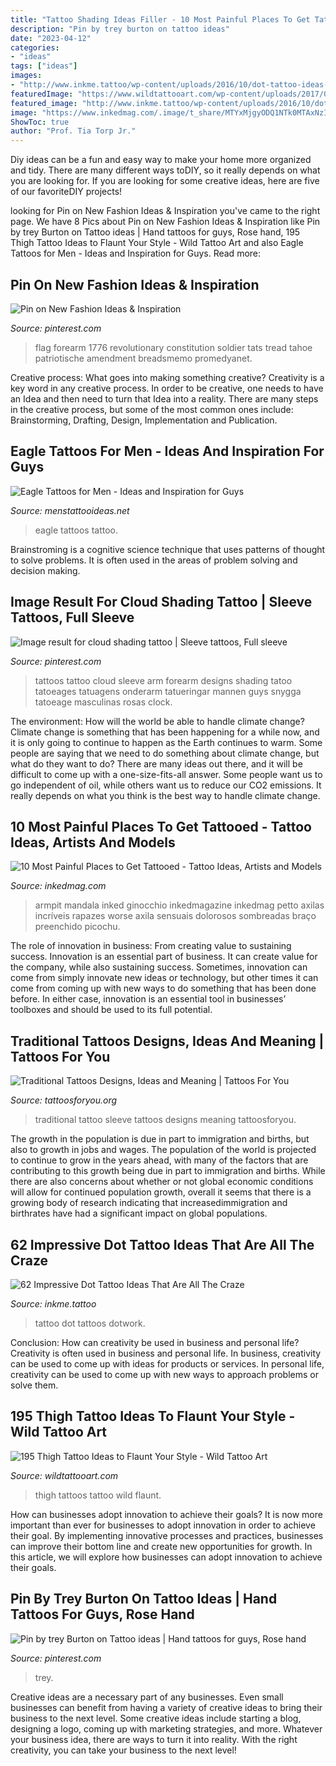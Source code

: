 ```yaml
---
title: "Tattoo Shading Ideas Filler - 10 Most Painful Places To Get Tattooed"
description: "Pin by trey burton on tattoo ideas"
date: "2023-04-12"
categories:
- "ideas"
tags: ["ideas"]
images:
- "http://www.inkme.tattoo/wp-content/uploads/2016/10/dot-tattoo-ideas-9.jpg"
featuredImage: "https://www.wildtattooart.com/wp-content/uploads/2017/03/thigh-tattoos-09031750.jpg"
featured_image: "http://www.inkme.tattoo/wp-content/uploads/2016/10/dot-tattoo-ideas-9.jpg"
image: "https://www.inkedmag.com/.image/t_share/MTYxMjgyODQ1NTk0MTAxNzI0/dude.jpg"
ShowToc: true
author: "Prof. Tia Torp Jr."
---
```



Diy ideas can be a fun and easy way to make your home more organized and tidy. There are many different ways toDIY, so it really depends on what you are looking for. If you are looking for some creative ideas, here are five of our favoriteDIY projects!

	

		
looking for Pin on New Fashion Ideas &amp; Inspiration you've came to the right page. We have 8 Pics about Pin on New Fashion Ideas &amp; Inspiration like Pin by trey Burton on Tattoo ideas | Hand tattoos for guys, Rose hand, 195 Thigh Tattoo Ideas to Flaunt Your Style - Wild Tattoo Art and also Eagle Tattoos for Men - Ideas and Inspiration for Guys. Read more:
		
    
## Pin On New Fashion Ideas &amp; Inspiration

<img loading=lazy src="https://i.pinimg.com/736x/2f/3e/72/2f3e728abf17a0fd2aac3fac3eb1c1f6.jpg" onerror="this.onerror=null;this.src='https://tse2.mm.bing.net/th?id=OIP.SnDAqcY_ZcWW3h7OgoiUvwHaNK&amp;pid=15.1';" alt="Pin on New Fashion Ideas &amp; Inspiration">

_Source: pinterest.com_

>flag forearm 1776 revolutionary constitution soldier tats tread tahoe patriotische amendment breadsmemo promedyanet. 

	

Creative process: What goes into making something creative?
Creativity is a key word in any creative process. In order to be creative, one needs to have an Idea and then need to turn that Idea into a reality. There are many steps in the creative process, but some of the most common ones include: Brainstorming, Drafting, Design, Implementation and Publication.

    
## Eagle Tattoos For Men - Ideas And Inspiration For Guys

<img loading=lazy src="http://www.menstattooideas.net/tattooimages/2016/05/eagle-tattoos-48.jpg" onerror="this.onerror=null;this.src='https://tse3.mm.bing.net/th?id=OIP.rn0Gp0irW0EsWyF7nxvoPQHaJ4&amp;pid=15.1';" alt="Eagle Tattoos for Men - Ideas and Inspiration for Guys">

_Source: menstattooideas.net_

>eagle tattoos tattoo. 

	

Brainstroming is a cognitive science technique that uses patterns of thought to solve problems. It is often used in the areas of problem solving and decision making.

    
## Image Result For Cloud Shading Tattoo | Sleeve Tattoos, Full Sleeve

<img loading=lazy src="https://i.pinimg.com/736x/ef/43/5b/ef435b34126226ca2365ed65b719f46b.jpg" onerror="this.onerror=null;this.src='https://tse3.mm.bing.net/th?id=OIP.KgrIUapb2JMLYwGT-T5xGwAAAA&amp;pid=15.1';" alt="Image result for cloud shading tattoo | Sleeve tattoos, Full sleeve">

_Source: pinterest.com_

>tattoos tattoo cloud sleeve arm forearm designs shading tatoo tatoeages tatuagens onderarm tatueringar mannen guys snygga tatoeage masculinas rosas clock. 

	

The environment: How will the world be able to handle climate change?
Climate change is something that has been happening for a while now, and it is only going to continue to happen as the Earth continues to warm. Some people are saying that we need to do something about climate change, but what do they want to do? There are many ideas out there, and it will be difficult to come up with a one-size-fits-all answer. Some people want us to go independent of oil, while others want us to reduce our CO2 emissions. It really depends on what you think is the best way to handle climate change.

    
## 10 Most Painful Places To Get Tattooed - Tattoo Ideas, Artists And Models

<img loading=lazy src="https://www.inkedmag.com/.image/t_share/MTYxMjgyODQ1NTk0MTAxNzI0/dude.jpg" onerror="this.onerror=null;this.src='https://tse2.mm.bing.net/th?id=OIP.CtGMoOL7E_YL384N7ZJOiAHaJ4&amp;pid=15.1';" alt="10 Most Painful Places to Get Tattooed - Tattoo Ideas, Artists and Models">

_Source: inkedmag.com_

>armpit mandala inked ginocchio inkedmagazine inkedmag petto axilas incríveis rapazes worse axila sensuais dolorosos sombreadas braço preenchido picochu. 

	

The role of innovation in business: From creating value to sustaining success.
Innovation is an essential part of business. It can create value for the company, while also sustaining success. Sometimes, innovation can come from simply innovate new ideas or technology, but other times it can come from coming up with new ways to do something that has been done before. In either case, innovation is an essential tool in businesses’ toolboxes and should be used to its full potential.

    
## Traditional Tattoos Designs, Ideas And Meaning | Tattoos For You

<img loading=lazy src="http://www.tattoosforyou.org/wp-content/uploads/2013/09/Traditional-Tattoo-Sleeve.jpg" onerror="this.onerror=null;this.src='https://tse1.mm.bing.net/th?id=OIP.Vjnp2nfe9z0ZWGuIhaBlmwHaJ4&amp;pid=15.1';" alt="Traditional Tattoos Designs, Ideas and Meaning | Tattoos For You">

_Source: tattoosforyou.org_

>traditional tattoo sleeve tattoos designs meaning tattoosforyou. 

	

The growth in the population is due in part to immigration and births, but also to growth in jobs and wages.
The population of the world is projected to continue to grow in the years ahead, with many of the factors that are contributing to this growth being due in part to immigration and births. While there are also concerns about whether or not global economic conditions will allow for continued population growth, overall it seems that there is a growing body of research indicating that increasedimmigration and birthrates have had a significant impact on global populations.

    
## 62 Impressive Dot Tattoo Ideas That Are All The Craze

<img loading=lazy src="http://www.inkme.tattoo/wp-content/uploads/2016/10/dot-tattoo-ideas-9.jpg" onerror="this.onerror=null;this.src='https://tse2.mm.bing.net/th?id=OIP.wA5Xv7XZtrem1-fPkuBJNQHaJQ&amp;pid=15.1';" alt="62 Impressive Dot Tattoo Ideas That Are All The Craze">

_Source: inkme.tattoo_

>tattoo dot tattoos dotwork. 

	

Conclusion: How can creativity be used in business and personal life?
Creativity is often used in business and personal life. In business, creativity can be used to come up with ideas for products or services. In personal life, creativity can be used to come up with new ways to approach problems or solve them.

    
## 195 Thigh Tattoo Ideas To Flaunt Your Style - Wild Tattoo Art

<img loading=lazy src="https://www.wildtattooart.com/wp-content/uploads/2017/03/thigh-tattoos-09031750.jpg" onerror="this.onerror=null;this.src='https://tse1.mm.bing.net/th?id=OIP.ByTOj-GWcisDqD_qtcInKwHaE8&amp;pid=15.1';" alt="195 Thigh Tattoo Ideas to Flaunt Your Style - Wild Tattoo Art">

_Source: wildtattooart.com_

>thigh tattoos tattoo wild flaunt. 

	

How can businesses adopt innovation to achieve their goals?
It is now more important than ever for businesses to adopt innovation in order to achieve their goal. By implementing innovative processes and practices, businesses can improve their bottom line and create new opportunities for growth. In this article, we will explore how businesses can adopt innovation to achieve their goals.

    
## Pin By Trey Burton On Tattoo Ideas | Hand Tattoos For Guys, Rose Hand

<img loading=lazy src="https://i.pinimg.com/736x/7e/6a/46/7e6a46b76c21ed64f8db8fd7608d459a--tattoo-ideas.jpg" onerror="this.onerror=null;this.src='https://tse2.mm.bing.net/th?id=OIP.t9GwVcda-13yY0zl9w-9JAHaNK&amp;pid=15.1';" alt="Pin by trey Burton on Tattoo ideas | Hand tattoos for guys, Rose hand">

_Source: pinterest.com_

>trey. 

	

Creative ideas are a necessary part of any businesses. Even small businesses can benefit from having a variety of creative ideas to bring their business to the next level. Some creative ideas include starting a blog, designing a logo, coming up with marketing strategies, and more. Whatever your business idea, there are ways to turn it into reality. With the right creativity, you can take your business to the next level!

